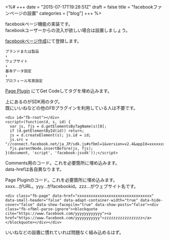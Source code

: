 <%#
+++
date = "2015-07-17T19:28:51Z"
draft = false
title = "facebookファンページの設置"
categories = ["blog"]
+++
%>


facebookページ機能の実装です。<br>
facebookユーザーからの流入が欲しい場合は設置しましょう。


<a href="https://www.facebook.com/pages/create/">facebookページ作成</a>にて登録します。

```
ブランドまたは製品
↓
ウェブサイト
↓
基本データ設定
↓
プロフィール写真設定
```

<a href="https://developers.facebook.com/docs/plugins/page-plugin/">Page Plugin</a>
にてGet Codeしてタグを埋め込みます。


上にあるのがSDK用のタグ。<br>
既にいいねなどの他のFBプラグインを利用している人は不要です。

```
<div id="fb-root"></div>
<script>(function(d, s, id) {
  var js, fjs = d.getElementsByTagName(s)[0];
  if (d.getElementById(id)) return;
  js = d.createElement(s); js.id = id;
  js.src = "//connect.facebook.net/ja_JP/sdk.js#xfbml=1&version=v2.4&appId=xxxxxxxxxxxxxxxxxx";
  fjs.parentNode.insertBefore(js, fjs);
}(document, 'script', 'facebook-jssdk'));</script>

```

Comments用のコード。これを必要箇所に埋め込みます。<br>
data-hrefは各自異なります。



Page Pluginのコード。これを必要箇所に埋め込みます。<br>
xxxx...がURL。yyy...がfacebookid。zzz...がウェブサイト名です。

```
<div class="fb-page" data-href="xxxxxxxxxxxxxxxxxxxxxxxxxxxxxxxxx" data-small-header="false" data-adapt-container-width="true" data-hide-cover="false" data-show-facepile="true" data-show-posts="false"><div class="fb-xfbml-parse-ignore"><blockquote cite="https://www.facebook.com/yyyyyyyyyyyy"><a href="https://www.facebook.com/yyyyyyyyyyy">zzzzzzzzzzzzzzzzz</a></blockquote></div></div>
```

いいねなどの設置に慣れていれば問題なく組み込めるはず。

